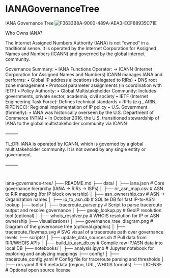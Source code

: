# IANAGovernanceTree
IANA Governance Tree
![F3633B8A-9000-489A-AEA3-ECF88935C71E](https://github.com/user-attachments/assets/a4bd9960-2f32-4584-a448-db85659bccfd)

Who Owns IANA?

The Internet Assigned Numbers Authority (IANA) is not “owned” in a traditional sense. It is operated by the Internet Corporation for Assigned Names and Numbers (ICANN) and governed by the global internet community.

Governance Summary:
	•	IANA Functions Operator:
→ ICANN (Internet Corporation for Assigned Names and Numbers)
ICANN manages IANA and performs:
	•	Global IP address allocations (delegated to RIRs)
	•	DNS root zone management
	•	Protocol parameter assignments (in coordination with IETF)
	•	Policy Authority:
	•	Global Multistakeholder Community: Includes governments, private sector, academia, civil society
	•	IETF (Internet Engineering Task Force): Defines technical standards
	•	RIRs (e.g., ARIN, RIPE NCC): Regional implementation of IP policy
	•	U.S. Government (formerly):
	•	IANA was historically overseen by the U.S. Department of Commerce (NTIA)
	•	In October 2016, the U.S. transitioned stewardship of IANA to the global multistakeholder community via ICANN

⸻

TL;DR:
IANA is operated by ICANN, which is governed by a global multistakeholder community. It is not owned by any single entity or government.

⸻

# 
iana-governance-tree/
├── README.md
├── data/
│   ├── iana.json                 # Core governance hierarchy (IANA → RIRs → ISPs)
│   ├── rir_asn_map.csv           # ASN to RIR mapping (for IP block ownership)
│   ├── asn_ownership.csv         # ASN → Organization names
│   ├── ip_to_asn.db              # SQLite DB for fast IP-to-ASN lookup
├── tools/
│   ├── traceroute_parser.py      # Script to parse traceroute output and resolve governance
│   ├── geoip_lookup.py           # GeoIP resolution tool (optional)
│   ├── whois_resolver.py         # WHOIS resolution for IP or ASN ownership
├── visualizations/
│   ├── governance_tree_diagram.png  # Diagram of the governance tree (optional graphic)
│   ├── traceroute_flowmap.svg       # SVG visual of a traceroute path over governance levels
├── scripts/
│   ├── update_data_sources.sh    # Pull data from RIR/WHOIS APIs
│   ├── build_ip_asn_db.py        # Compile raw IP/ASN data into local DB
├── notebooks/
│   ├── analysis.ipynb            # Jupyter notebook for exploring and analyzing mappings
├── config/
│   ├── traceroute_config.yaml    # Config file for traceroute parsing and thresholds
│   ├── rirs.yaml                 # RIR metadata (region, URL, WHOIS formats)
└── LICENSE                       # Optional open source license
# 
